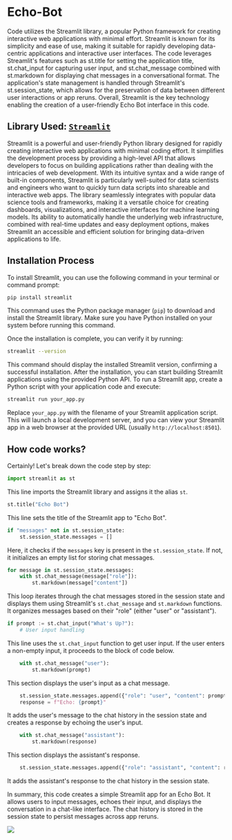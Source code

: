 # Echo-Bot

Code utilizes the Streamlit library, a popular Python framework for creating interactive web applications with minimal effort. Streamlit is known for its simplicity and ease of use, making it suitable for rapidly developing data-centric applications and interactive user interfaces. The code leverages Streamlit's features such as st.title for setting the application title, st.chat_input for capturing user input, and st.chat_message combined with st.markdown for displaying chat messages in a conversational format. The application's state management is handled through Streamlit's st.session_state, which allows for the preservation of data between different user interactions or app reruns. Overall, Streamlit is the key technology enabling the creation of a user-friendly Echo Bot interface in this code.

## Library Used: [`Streamlit`](https://docs.streamlit.io/)

Streamlit is a powerful and user-friendly Python library designed for rapidly creating interactive web applications with minimal coding effort. It simplifies the development process by providing a high-level API that allows developers to focus on building applications rather than dealing with the intricacies of web development. With its intuitive syntax and a wide range of built-in components, Streamlit is particularly well-suited for data scientists and engineers who want to quickly turn data scripts into shareable and interactive web apps. The library seamlessly integrates with popular data science tools and frameworks, making it a versatile choice for creating dashboards, visualizations, and interactive interfaces for machine learning models. Its ability to automatically handle the underlying web infrastructure, combined with real-time updates and easy deployment options, makes Streamlit an accessible and efficient solution for bringing data-driven applications to life.

## Installation Process

To install Streamlit, you can use the following command in your terminal or command prompt:

```bash
pip install streamlit
```

This command uses the Python package manager (`pip`) to download and install the Streamlit library. Make sure you have Python installed on your system before running this command.

Once the installation is complete, you can verify it by running:

```bash
streamlit --version
```

This command should display the installed Streamlit version, confirming a successful installation. After the installation, you can start building Streamlit applications using the provided Python API. To run a Streamlit app, create a Python script with your application code and execute:

```bash
streamlit run your_app.py
```

Replace `your_app.py` with the filename of your Streamlit application script. This will launch a local development server, and you can view your Streamlit app in a web browser at the provided URL (usually `http://localhost:8501`).


## How code works?

Certainly! Let's break down the code step by step:
```python
import streamlit as st
```
This line imports the Streamlit library and assigns it the alias `st`.

```python
st.title("Echo Bot")
```
This line sets the title of the Streamlit app to "Echo Bot".

```python
if "messages" not in st.session_state:
    st.session_state.messages = []
```
Here, it checks if the `messages` key is present in the `st.session_state`. If not, it initializes an empty list for storing chat messages.

```python
for message in st.session_state.messages:
    with st.chat_message(message["role"]):
        st.markdown(message["content"])
```
This loop iterates through the chat messages stored in the session state and displays them using Streamlit's `st.chat_message` and `st.markdown` functions. It organizes messages based on their "role" (either "user" or "assistant").

```python
if prompt := st.chat_input("What's Up?"):
    # User input handling
```
This line uses the `st.chat_input` function to get user input. If the user enters a non-empty input, it proceeds to the block of code below.

```python
    with st.chat_message("user"):
        st.markdown(prompt)
```
This section displays the user's input as a chat message.

```python
    st.session_state.messages.append({"role": "user", "content": prompt})
    response = f"Echo: {prompt}"
```
It adds the user's message to the chat history in the session state and creates a response by echoing the user's input.

```python
    with st.chat_message("assistant"):
        st.markdown(response)
```
This section displays the assistant's response.

```python
    st.session_state.messages.append({"role": "assistant", "content": response})
```
It adds the assistant's response to the chat history in the session state.

In summary, this code creates a simple Streamlit app for an Echo Bot. It allows users to input messages, echoes their input, and displays the conversation in a chat-like interface. The chat history is stored in the session state to persist messages across app reruns.

![](https://i.imgur.com/bF6U3Wt.png)
